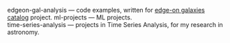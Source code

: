 
edgeon-gal-analysis — code examples, written for [edge-on galaxies catalog](https://relay.sao.ru/edgeon/) project. 
ml-projects — ML projects. \
time-series-analysis — projects in Time Series Analysis, for my research in astronomy.  
